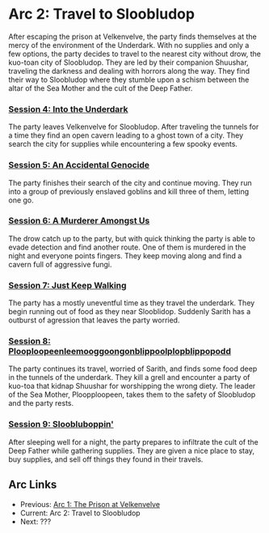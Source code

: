 # Arc 2: Travel to Sloobludop

After escaping the prison at Velkenvelve, the party finds themselves
at the mercy of the environment of the Underdark. With no supplies
and only a few options, the party decides to travel to the nearest
city without drow, the kuo-toan city of Sloobludop. They are led by
their companion Shuushar, traveling the darkness and dealing with
horrors along the way. They find their way to Sloobludop where they
stumble upon a schism between the altar of the Sea Mother and the
cult of the Deep Father.

### [Session 4: Into the Underdark](session04-2020-07-12.md)
The party leaves Velkenvelve for Sloobludop. After traveling the
tunnels for a time they find an open cavern leading to a ghost
town of a city. They search the city for supplies while encountering
a few spooky events.

### [Session 5: An Accidental Genocide](session05-2020-07-26.md)
The party finishes their search of the city and continue moving.
They run into a group of previously enslaved goblins and kill three
of them, letting one go.

### [Session 6: A Murderer Amongst Us](session06-2020-08-16.md)
The drow catch up to the party, but with quick thinking the party is
able to evade detection and find another route. One of them is murdered
in the night and everyone points fingers. They keep moving along and
find a cavern full of aggressive fungi.

### [Session 7: Just Keep Walking](session07-2020-09-13.md)
The party has a mostly uneventful time as they travel the underdark.
They begin running out of food as they near Slooblidop. Suddenly Sarith
has a outburst of agression that leaves the party worried.

### [Session 8: Plooploopeenleemooggoongonblippoolplopblippopodd](session08-2020-09-27.md)
The party continues its travel, worried of Sarith, and finds some food
deep in the tunnels of the underdark. They kill a grell and encounter
a party of kuo-toa that kidnap Shuushar for worshipping the wrong
diety. The leader of the Sea Mother, Ploopploopeen, takes them to the
safety of Sloobludop and the party rests.

### [Session 9: Sloobluboppin'](session09-2020-11-01.md)
After sleeping well for a night, the party prepares to infiltrate the
cult of the Deep Father while gathering supplies. They are given a
nice place to stay, buy supplies, and sell off things they found in
their travels.

## Arc Links
* Previous: [Arc 1: The Prison at Velkenvelve](../arc01/info.md)
* Current: Arc 2: Travel to Sloobludop
* Next: ???
